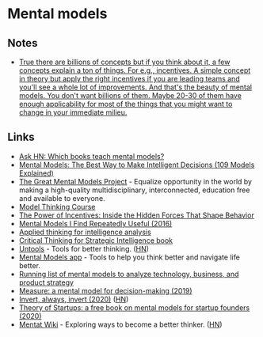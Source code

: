 # Mental models

## Notes

- [True there are billions of concepts but if you think about it, a few concepts explain a ton of things. For e.g., incentives. A simple concept in theory but apply the right incentives if you are leading teams and you'll see a whole lot of improvements. And that's the beauty of mental models. You don't want billions of them. Maybe 20-30 of them have enough applicability for most of the things that you might want to change in your immediate milieu.](https://news.ycombinator.com/item?id=19895407)

## Links

- [Ask HN: Which books teach mental models?](https://news.ycombinator.com/item?id=19895407)
- [Mental Models: The Best Way to Make Intelligent Decisions (109 Models Explained)](https://fs.blog/mental-models/)
- [The Great Mental Models Project](https://fs.blog/tgmm/) - Equalize opportunity in the world by making a high-quality multidisciplinary, interconnected, education free and available to everyone.
- [Model Thinking Course](https://www.coursera.org/learn/model-thinking)
- [The Power of Incentives: Inside the Hidden Forces That Shape Behavior](https://fs.blog/2017/10/bias-incentives-reinforcement/)
- [Mental Models I Find Repeatedly Useful (2016)](https://medium.com/@yegg/mental-models-i-find-repeatedly-useful-936f1cc405d)
- [Applied thinking for intelligence analysis](http://airpower.airforce.gov.au/APDC/media/PDF-Files/Air%20Force%20Publications/AF13-Applied-Thinking-for-Intelligence-Analysis.pdf)
- [Critical Thinking for Strategic Intelligence book](https://www.goodreads.com/book/show/18909230)
- [Untools](https://untools.co/) - Tools for better thinking. ([HN](https://news.ycombinator.com/item?id=23339830))
- [Mental Models app](https://mentalmodels.edvo.com/) - Tools to help you think better and navigate life better.
- [Running list of mental models to analyze technology, business, and product strategy](https://twitter.com/gonsanchezs/status/1270053477096587277)
- [Measure: a mental model for decision-making (2019)](https://taimur.me/posts/measure-a-mental-model-for-decision-making/)
- [Invert, always, invert (2020)](https://www.anup.io/2020/07/20/invert-always-invert/) ([HN](https://news.ycombinator.com/item?id=23905221))
- [Theory of Startups: a free book on mental models for startup founders (2020)](https://invertedpassion.com/free-book-mental-models-for-startup-founders/)
- [Mentat Wiki](http://www.ludism.org/mentat/) - Exploring ways to become a better thinker. ([HN](https://news.ycombinator.com/item?id=24568112))
